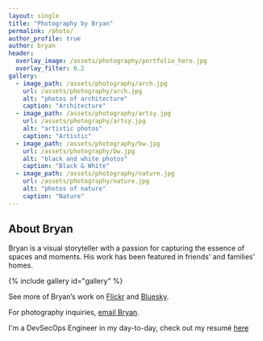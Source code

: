 ```yaml
---
layout: single
title: "Photography by Bryan"
permalink: /photo/
author_profile: true
author: bryan
header:
  overlay_image: /assets/photography/portfolio_hero.jpg
  overlay_filter: 0.2
gallery:
  - image_path: /assets/photography/arch.jpg
    url: /assets/photography/arch.jpg
    alt: "photos of architecture"
    caption: "Architecture"
  - image_path: /assets/photography/artsy.jpg
    url: /assets/photography/artsy.jpg
    alt: "artistic photos"
    caption: "Artistic"
  - image_path: /assets/photography/bw.jpg
    url: /assets/photography/bw.jpg
    alt: "black and white photos"
    caption: "Black & White"
  - image_path: /assets/photography/nature.jpg
    url: /assets/photography/nature.jpg
    alt: "photos of nature"
    caption: "Nature"
---
```


## About Bryan

Bryan is a visual storyteller with a passion for capturing the essence of spaces and moments. His work has been featured in friends' and families' homes.

{% include gallery id="gallery" %}

See more of Bryan’s work on [Flickr](https://flickr.com/schauebc) and [Bluesky](https://bsky.app/profile/igotsidetrackded.bsky.social).

For photography inquiries, [email Bryan](mailto:bryan@schauermayhew.com).

I'm a DevSecOps Engineer in my day-to-day, check out my resumé [here](/bry-resume)


